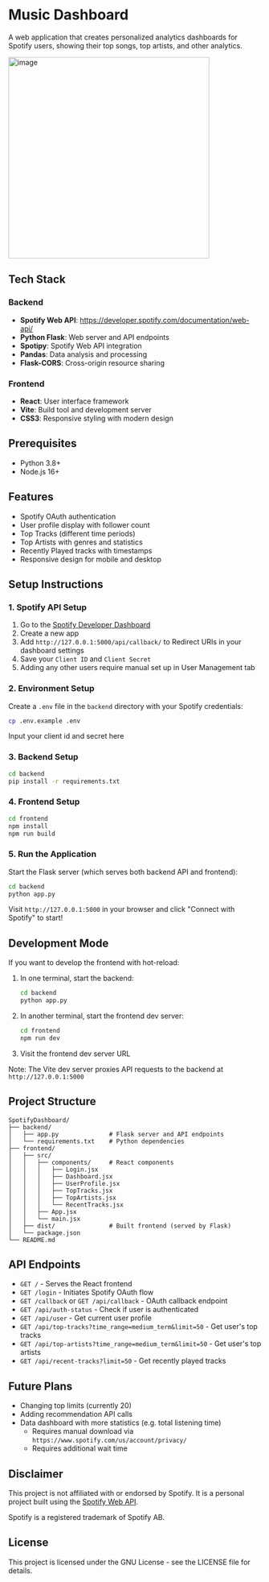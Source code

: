 # Music Dashboard

A web application that creates personalized analytics dashboards for Spotify users, showing their top songs, top artists, and other analytics.

<img width="400" height="400" alt="image" src="https://github.com/user-attachments/assets/7809075c-4f4e-423a-9bd2-7814e3350e13" />


## Tech Stack

### Backend
- **Spotify Web API**: https://developer.spotify.com/documentation/web-api/
- **Python Flask**: Web server and API endpoints
- **Spotipy**: Spotify Web API integration
- **Pandas**: Data analysis and processing
- **Flask-CORS**: Cross-origin resource sharing

### Frontend
- **React**: User interface framework
- **Vite**: Build tool and development server
- **CSS3**: Responsive styling with modern design

## Prerequisites

- Python 3.8+
- Node.js 16+

## Features

- Spotify OAuth authentication
- User profile display with follower count
- Top Tracks (different time periods)
- Top Artists with genres and statistics
- Recently Played tracks with timestamps
- Responsive design for mobile and desktop

## Setup Instructions

### 1. Spotify API Setup

1. Go to the [Spotify Developer Dashboard](https://developer.spotify.com/dashboard/)
2. Create a new app
3. Add `http://127.0.0.1:5000/api/callback/` to Redirect URIs in your dashboard settings
4. Save your `Client ID` and `Client Secret`
5. Adding any other users require manual set up in User Management tab

### 2. Environment Setup

Create a `.env` file in the `backend` directory with your Spotify credentials:

```bash
cp .env.example .env
```

Input your client id and secret here

### 3. Backend Setup

```bash
cd backend
pip install -r requirements.txt
```

### 4. Frontend Setup

```bash
cd frontend
npm install
npm run build
```

### 5. Run the Application

Start the Flask server (which serves both backend API and frontend):

```bash
cd backend
python app.py
```

Visit `http://127.0.0.1:5000` in your browser and click "Connect with Spotify" to start!

## Development Mode

If you want to develop the frontend with hot-reload:

1. In one terminal, start the backend:
   ```bash
   cd backend
   python app.py
   ```

2. In another terminal, start the frontend dev server:
   ```bash
   cd frontend
   npm run dev
   ```

3. Visit the frontend dev server URL 

Note: The Vite dev server proxies API requests to the backend at `http://127.0.0.1:5000`

## Project Structure

```
SpotifyDashboard/
├── backend/
│   ├── app.py              # Flask server and API endpoints
│   └── requirements.txt    # Python dependencies
├── frontend/
│   ├── src/
│   │   ├── components/     # React components
│   │   │   ├── Login.jsx
│   │   │   ├── Dashboard.jsx
│   │   │   ├── UserProfile.jsx
│   │   │   ├── TopTracks.jsx
│   │   │   ├── TopArtists.jsx
│   │   │   └── RecentTracks.jsx
│   │   ├── App.jsx
│   │   └── main.jsx
│   ├── dist/               # Built frontend (served by Flask)
│   └── package.json
└── README.md
```

## API Endpoints

- `GET /` - Serves the React frontend
- `GET /login` - Initiates Spotify OAuth flow
- `GET /callback` or `GET /api/callback` - OAuth callback endpoint
- `GET /api/auth-status` - Check if user is authenticated
- `GET /api/user` - Get current user profile
- `GET /api/top-tracks?time_range=medium_term&limit=50` - Get user's top tracks
- `GET /api/top-artists?time_range=medium_term&limit=50` - Get user's top artists
- `GET /api/recent-tracks?limit=50` - Get recently played tracks

## Future Plans

- Changing top limits (currently 20)
- Adding recommendation API calls
- Data dashboard with more statistics (e.g. total listening time)
   - Requires manual download via `https://www.spotify.com/us/account/privacy/`
   - Requires additional wait time

## Disclaimer

This project is not affiliated with or endorsed by Spotify. It is a personal project built using the [Spotify Web API](https://developer.spotify.com/documentation/web-api/).

Spotify is a registered trademark of Spotify AB.

## License

This project is licensed under the GNU License - see the LICENSE file for details.
